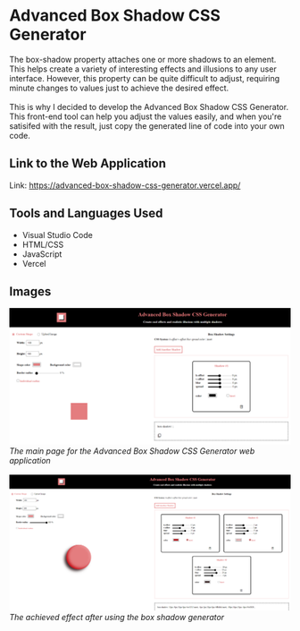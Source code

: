 # Advanced Box Shadow CSS Generator 
The box-shadow property attaches one or more shadows to an element. This helps create a variety of interesting effects and illusions to any user interface. However, this property can be quite difficult to adjust, requiring minute changes to values just to achieve the desired effect.<br/> <br/>
This is why I decided to develop the Advanced Box Shadow CSS Generator. This front-end tool can help you adjust the values easily, and when you're satisifed with the result, just copy the generated line of code into your own code. <br/>
## Link to the Web Application
Link: https://advanced-box-shadow-css-generator.vercel.app/ <br/>
## Tools and Languages Used
+ Visual Studio Code
+ HTML/CSS
+ JavaScript
+ Vercel
## Images
![The main page for the Advanced Box Shadow CSS Generator web application](/screenshots/main-page.png)
*The main page for the Advanced Box Shadow CSS Generator web application* <br/> <br/>
![The demonstration](screenshots/demonstration.png)
*The achieved effect after using the box shadow generator*
